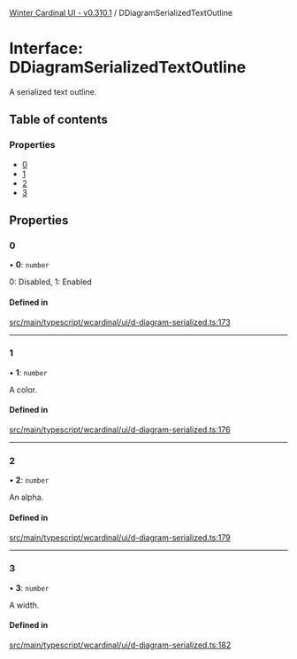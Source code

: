 [Winter Cardinal UI - v0.310.1](../index.md) / DDiagramSerializedTextOutline

# Interface: DDiagramSerializedTextOutline

A serialized text outline.

## Table of contents

### Properties

- [0](DDiagramSerializedTextOutline.md#0)
- [1](DDiagramSerializedTextOutline.md#1)
- [2](DDiagramSerializedTextOutline.md#2)
- [3](DDiagramSerializedTextOutline.md#3)

## Properties

### 0

• **0**: `number`

0: Disabled, 1: Enabled

#### Defined in

[src/main/typescript/wcardinal/ui/d-diagram-serialized.ts:173](https://github.com/winter-cardinal/winter-cardinal-ui/blob/v0.310.1/src/main/typescript/wcardinal/ui/d-diagram-serialized.ts#L173)

___

### 1

• **1**: `number`

A color.

#### Defined in

[src/main/typescript/wcardinal/ui/d-diagram-serialized.ts:176](https://github.com/winter-cardinal/winter-cardinal-ui/blob/v0.310.1/src/main/typescript/wcardinal/ui/d-diagram-serialized.ts#L176)

___

### 2

• **2**: `number`

An alpha.

#### Defined in

[src/main/typescript/wcardinal/ui/d-diagram-serialized.ts:179](https://github.com/winter-cardinal/winter-cardinal-ui/blob/v0.310.1/src/main/typescript/wcardinal/ui/d-diagram-serialized.ts#L179)

___

### 3

• **3**: `number`

A width.

#### Defined in

[src/main/typescript/wcardinal/ui/d-diagram-serialized.ts:182](https://github.com/winter-cardinal/winter-cardinal-ui/blob/v0.310.1/src/main/typescript/wcardinal/ui/d-diagram-serialized.ts#L182)
